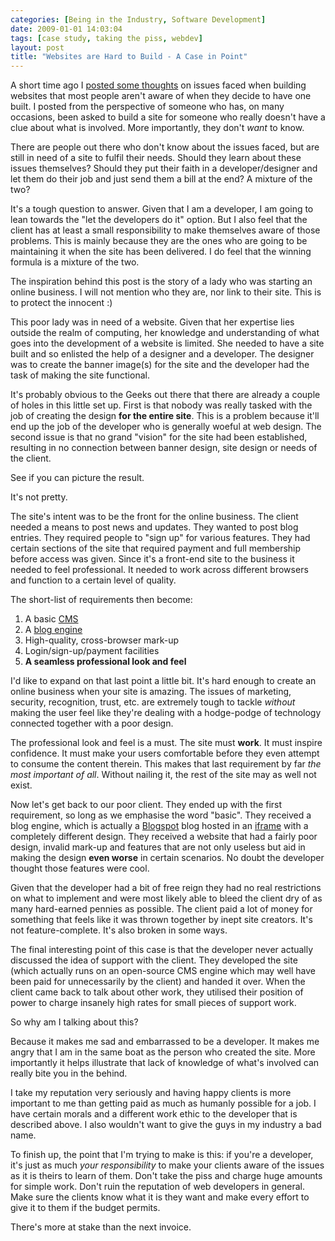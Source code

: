 ```yaml
---
categories: [Being in the Industry, Software Development]
date: 2009-01-01 14:03:04
tags: [case study, taking the piss, webdev]
layout: post
title: "Websites are Hard to Build - A Case in Point"
---
```

A short time ago I <a href="/posts/websites-are-hard-to-build/" title="Websites are Hard to Build">posted some thoughts</a> on issues faced when building websites that most people aren't aware of when they decide to have one built. I posted from the perspective of someone who has, on many occasions, been asked to build a site for someone who really doesn't have a clue about what is involved. More importantly, they don't <em>want</em> to know.

There are people out there who don't know about the issues faced, but are still in need of a site to fulfil their needs. Should they learn about these issues themselves? Should they put their faith in a developer/designer and let them do their job and just send them a bill at the end? A mixture of the two?

<!--more-->

It's a tough question to answer. Given that I am a developer, I am going to lean towards the "let the developers do it" option. But I also feel that the client has at least a small responsibility to make themselves aware of those problems. This is mainly because they are the ones who are going to be maintaining it when the site has been delivered. I do feel that the winning formula is a mixture of the two.

The inspiration behind this post is the story of a lady who was starting an online business. I will not mention who they are, nor link to their site. This is to protect the innocent :)

This poor lady was in need of a website. Given that her expertise lies outside the realm of computing, her knowledge and understanding of what goes into the development of a website is limited. She needed to have a site built and so enlisted the help of a designer and a developer. The designer was to create the banner image(s) for the site and the developer had the task of making the site functional.

It's probably obvious to the Geeks out there that there are already a couple of holes in this little set up. First is that nobody was really tasked with the job of creating the design <strong>for the entire site</strong>. This is a problem because it'll end up the job of the developer who is generally woeful at web design. The second issue is that no grand "vision" for the site had been established, resulting in no connection between banner design, site design or needs of the client.

See if you can picture the result.

It's not pretty.

The site's intent was to be the front for the online business. The client needed a means to post news and updates. They wanted to post blog entries. They required people to "sign up" for various features. They had certain sections of the site that required payment and full membership before access was given. Since it's a front-end site to the business it needed to feel professional. It needed to work across different browsers and function to a certain level of quality.

The short-list of requirements then become:
<ol>
<li>A basic <a href="http://en.wikipedia.org/wiki/Content_management_system" title="Content Management System">CMS</a></li>
<li>A <a href="http://en.wikipedia.org/wiki/Blog_software" title="Blog software">blog engine</a></li>
<li>High-quality, cross-browser mark-up</li>
<li>Login/sign-up/payment facilities</li>
<li><strong>A seamless professional look and feel</strong></li>
</ol>
I'd like to expand on that last point a little bit. It's hard enough to create an online business when your site is amazing. The issues of marketing, security, recognition, trust, etc. are extremely tough to tackle <em>without</em> making the user feel like they're dealing with a hodge-podge of technology connected together with a poor design.

The professional look and feel is a must. The site must <strong>work</strong>. It must inspire confidence. It must make your users comfortable before they even attempt to consume the content therein. This makes that last requirement by far <em>the most important of all</em>. Without nailing it, the rest of the site may as well not exist.

Now let's get back to our poor client. They ended up with the first requirement, so long as we emphasise the word "basic". They received a blog engine, which is actually a <a href="http://www.blogspot.com/" title="Blogspot">Blogspot</a> blog hosted in an <a href="http://en.wikipedia.org/wiki/IFrame" title="iframe element">iframe</a> with a completely different design. They received a website that had a fairly poor design, invalid mark-up and features that are not only useless but aid in making the design <strong>even worse</strong> in certain scenarios. No doubt the developer thought those features were cool.

Given that the developer had a bit of free reign they had no real restrictions on what to implement and were most likely able to bleed the client dry of as many hard-earned pennies as possible. The client paid a lot of money for something that feels like it was thrown together by inept site creators. It's not feature-complete. It's also broken in some ways.

The final interesting point of this case is that the developer never actually discussed the idea of support with the client. They developed the site (which actually runs on an open-source CMS engine which may well have been paid for unnecessarily by the client) and handed it over. When the client came back to talk about other work, they utilised their position of power to charge insanely high rates for small pieces of support work.

So why am I talking about this?

Because it makes me sad and embarrassed to be a developer. It makes me angry that I am in the same boat as the person who created the site. More importantly it helps illustrate that lack of knowledge of what's involved can really bite you in the behind.

I take my reputation very seriously and having happy clients is more important to me than getting paid as much as humanly possible for a job. I have certain morals and a different work ethic to the developer that is described above. I also wouldn't want to give the guys in my industry a bad name.

To finish up, the point that I'm trying to make is this: if you're a developer, it's just as much <em>your responsibility</em> to make your clients aware of the issues as it is theirs to learn of them. Don't take the piss and charge huge amounts for simple work. Don't ruin the reputation of web developers in general. Make sure the clients know what it is they want and make every effort to give it to them if the budget permits.

There's more at stake than the next invoice.
